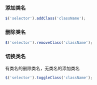 ### 添加类名
```js
$('selector').addClass('className');
```
### 删除类名
```js
$('selector').removeClass('className');
```
### 切换类名
有类名的删除类名，无类名的添加类名
```js
$('selector').toggleClass('className');
```
